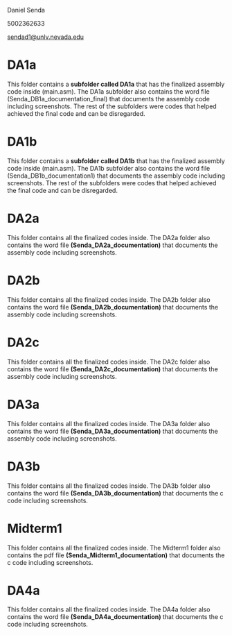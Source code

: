 Daniel Senda

5002362633

sendad1@unlv.nevada.edu

# DA1a
This folder contains a **subfolder called DA1a** that has the finalized assembly code inside (main.asm). The DA1a subfolder also contains the word file (Senda_DB1a_documentation_final) that documents the assembly code including screenshots. The rest of the subfolders were codes that helped achieved the final code and can be disregarded.

# DA1b
This folder contains a **subfolder called DA1b** that has the finalized assembly code inside (main.asm). The DA1b subfolder also contains the word file (Senda_DB1b_documentation1) that documents the assembly code including screenshots. The rest of the subfolders were codes that helped achieved the final code and can be disregarded.

# DA2a
This folder contains all the finalized codes inside. The DA2a folder also contains the word file **(Senda_DA2a_documentation)** that documents the assembly code including screenshots.

# DA2b
This folder contains all the finalized codes inside. The DA2b folder also contains the word file **(Senda_DA2b_documentation)** that documents the assembly code including screenshots.

# DA2c
This folder contains all the finalized codes inside. The DA2c folder also contains the word file **(Senda_DA2c_documentation)** that documents the assembly code including screenshots.

# DA3a
This folder contains all the finalized codes inside. The DA3a folder also contains the word file **(Senda_DA3a_documentation)** that documents the assembly code including screenshots.

# DA3b
This folder contains all the finalized codes inside. The DA3b folder also contains the word file **(Senda_DA3b_documentation)** that documents the c code including screenshots.

# Midterm1
This folder contains all the finalized codes inside. The Midterm1 folder also contains the pdf file **(Senda_Midterm1_documentation)** that documents the c code including screenshots.

# DA4a
This folder contains all the finalized codes inside. The DA4a folder also contains the word file **(Senda_DA4a_documentation)** that documents the c code including screenshots.

